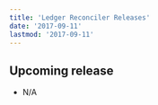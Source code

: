 ```yaml
---
title: 'Ledger Reconciler Releases'
date: '2017-09-11'
lastmod: '2017-09-11'
---
```


## Upcoming release

- N/A

